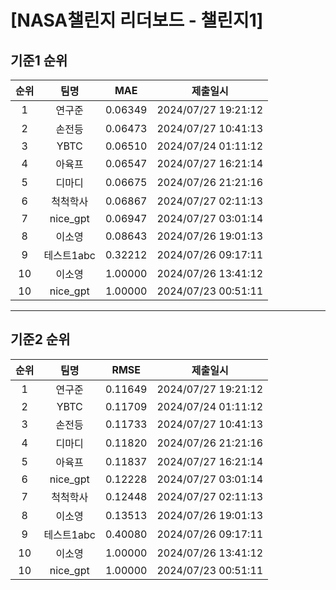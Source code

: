 # [NASA챌린지 리더보드 - 챌린지1]
## 기준1 순위
| 순위 | 팀명 | MAE | 제출일시 |
|:----:|:----:|:-----:|:----:|
| 1 | 연구준 | 0.06349 | 2024/07/27 19:21:12 |
| 2 | 손전등 | 0.06473 | 2024/07/27 10:41:13 |
| 3 | YBTC | 0.06510 | 2024/07/24 01:11:12 |
| 4 | 아육프 | 0.06547 | 2024/07/27 16:21:14 |
| 5 | 디마디 | 0.06675 | 2024/07/26 21:21:16 |
| 6 | 척척학사 | 0.06867 | 2024/07/27 02:11:13 |
| 7 | nice_gpt | 0.06947 | 2024/07/27 03:01:14 |
| 8 | 이소영 | 0.08643 | 2024/07/26 19:01:13 |
| 9 | 테스트1abc | 0.32212 | 2024/07/26 09:17:11 |
| 10 | 이소영 | 1.00000 | 2024/07/26 13:41:12 |
| 10 | nice_gpt | 1.00000 | 2024/07/23 00:51:11 |
___
## 기준2 순위
| 순위 | 팀명 | RMSE | 제출일시 |
|:----:|:----:|:-----:|:----:|
| 1 | 연구준 | 0.11649 | 2024/07/27 19:21:12 |
| 2 | YBTC | 0.11709 | 2024/07/24 01:11:12 |
| 3 | 손전등 | 0.11733 | 2024/07/27 10:41:13 |
| 4 | 디마디 | 0.11820 | 2024/07/26 21:21:16 |
| 5 | 아육프 | 0.11837 | 2024/07/27 16:21:14 |
| 6 | nice_gpt | 0.12228 | 2024/07/27 03:01:14 |
| 7 | 척척학사 | 0.12448 | 2024/07/27 02:11:13 |
| 8 | 이소영 | 0.13513 | 2024/07/26 19:01:13 |
| 9 | 테스트1abc | 0.40080 | 2024/07/26 09:17:11 |
| 10 | 이소영 | 1.00000 | 2024/07/26 13:41:12 |
| 10 | nice_gpt | 1.00000 | 2024/07/23 00:51:11 |
